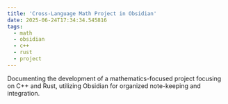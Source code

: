 ```yaml
---
title: 'Cross-Language Math Project in Obsidian'
date: 2025-06-24T17:34:34.545816
tags:
  - math
  - obsidian
  - c++
  - rust
  - project
---
```


Documenting the development of a mathematics-focused project focusing on C++ and Rust, utilizing Obsidian for organized note-keeping and integration.
